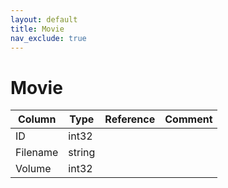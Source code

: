 ```yaml
---
layout: default
title: Movie
nav_exclude: true
---
```

# Movie

| Column | Type | Reference | Comment |
|--------|------|-----------|---------|
|ID|int32|||
|Filename|string|||
|Volume|int32|||

